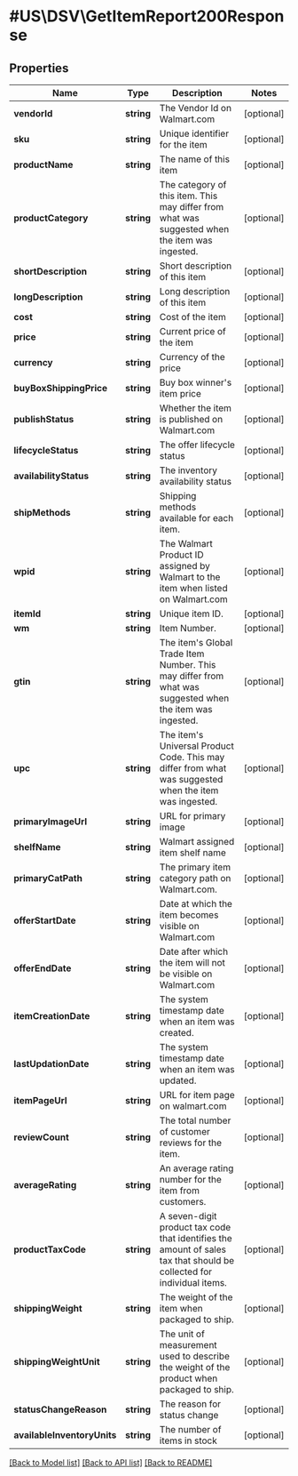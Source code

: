 # #US\DSV\GetItemReport200Response

## Properties

Name | Type | Description | Notes
------------ | ------------- | ------------- | -------------
**vendorId** | **string** | The Vendor Id on Walmart.com | [optional]
**sku** | **string** | Unique identifier for the item | [optional]
**productName** | **string** | The name of this item | [optional]
**productCategory** | **string** | The category of this item. This may differ from what was suggested when the item was ingested. | [optional]
**shortDescription** | **string** | Short description of this item | [optional]
**longDescription** | **string** | Long description of this item | [optional]
**cost** | **string** | Cost of the item | [optional]
**price** | **string** | Current price of the item | [optional]
**currency** | **string** | Currency of the price | [optional]
**buyBoxShippingPrice** | **string** | Buy box winner's item price | [optional]
**publishStatus** | **string** | Whether the item is published on Walmart.com | [optional]
**lifecycleStatus** | **string** | The offer lifecycle status | [optional]
**availabilityStatus** | **string** | The inventory availability status | [optional]
**shipMethods** | **string** | Shipping methods available for each item. | [optional]
**wpid** | **string** | The Walmart Product ID assigned by Walmart to the item when listed on Walmart.com | [optional]
**itemId** | **string** | Unique item ID. | [optional]
**wm** | **string** | Item Number. | [optional]
**gtin** | **string** | The item's Global Trade Item Number. This may differ from what was suggested when the item was ingested. | [optional]
**upc** | **string** | The item's Universal Product Code. This may differ from what was suggested when the item was ingested. | [optional]
**primaryImageUrl** | **string** | URL for primary image | [optional]
**shelfName** | **string** | Walmart assigned item shelf name | [optional]
**primaryCatPath** | **string** | The primary item category path on Walmart.com. | [optional]
**offerStartDate** | **string** | Date at which the item becomes visible on Walmart.com | [optional]
**offerEndDate** | **string** | Date after which the item will not be visible on Walmart.com | [optional]
**itemCreationDate** | **string** | The system timestamp date when an item was created. | [optional]
**lastUpdationDate** | **string** | The system timestamp date when an item was updated. | [optional]
**itemPageUrl** | **string** | URL for item page on walmart.com | [optional]
**reviewCount** | **string** | The total number of customer reviews for the item. | [optional]
**averageRating** | **string** | An average rating number for the item from customers. | [optional]
**productTaxCode** | **string** | A seven-digit product tax code that identifies the amount of sales tax that should be collected for individual items. | [optional]
**shippingWeight** | **string** | The weight of the item when packaged to ship. | [optional]
**shippingWeightUnit** | **string** | The unit of measurement used to describe the weight of the product when packaged to ship. | [optional]
**statusChangeReason** | **string** | The reason for status change | [optional]
**availableInventoryUnits** | **string** | The number of items in stock | [optional]


[[Back to Model list]](../) [[Back to API list]](../../Api/US/DSV) [[Back to README]](../../README.md)
